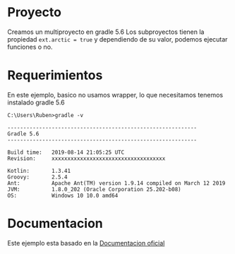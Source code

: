 
# Proyecto

Creamos un multiproyecto en gradle 5.6
Los subproyectos tienen la propiedad `ext.arctic = true`
y dependiendo de su valor, podemos ejecutar funciones o no.



# Requerimientos
En este ejemplo, basico no usamos wrapper, lo que necesitamos
tenemos instalado gradle 5.6

```
C:\Users\Ruben>gradle -v

------------------------------------------------------------
Gradle 5.6
------------------------------------------------------------

Build time:   2019-08-14 21:05:25 UTC
Revision:     xxxxxxxxxxxxxxxxxxxxxxxxxxxxxxxxxxxx

Kotlin:       1.3.41
Groovy:       2.5.4
Ant:          Apache Ant(TM) version 1.9.14 compiled on March 12 2019
JVM:          1.8.0_202 (Oracle Corporation 25.202-b08)
OS:           Windows 10 10.0 amd64
```

# Documentacion

Este ejemplo esta basado en la [Documentacion oficial](https://docs.gradle.org/5.6/userguide/multi_project_builds.html#multi_project_builds)